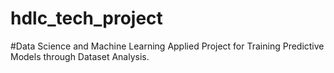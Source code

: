 # hdlc_tech_project
#Data Science and Machine Learning Applied Project for Training Predictive Models through Dataset Analysis.
